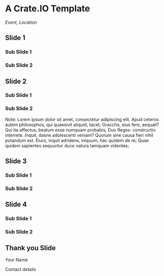 # A Crate.IO Template
_Event, Location_


## Slide 1
### Sub Slide 1
### Sub Slide 2


## Slide 2
### Sub Slide 1
### Sub Slide 2
Note: Lorem ipsum dolor sit amet, consectetur adipiscing elit. Apud ceteros autem philosophos, qui quaesivit aliquid, tacet; Graccho, eius fere, aequalí? Qui ita affectus, beatum esse numquam probabis; Duo Reges: constructio interrete. Inquit, dasne adolescenti veniam? Quorum sine causa fieri nihil putandum est. Eiuro, inquit adridens, iniquum, hac quidem de re; Quae quidem sapientes sequuntur duce natura tamquam videntes;


## Slide 3
### Sub Slide 1
### Sub Slide 2

## Slide 4
### Sub Slide 1
### Sub Slide 2


## Thank you Slide

Your Name

Contact details
